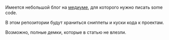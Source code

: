 
Имеется небольшой блог на [медиуме](medium.com/@pavbox), для которого нужно писать some code.

В этом репозитории будут храниться сниппеты и куски кода к проектам.

Возможно, полные демки, которые в статью не влезли.
